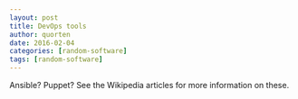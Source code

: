 ```yaml
---
layout: post
title: DevOps tools
author: quorten
date: 2016-02-04
categories: [random-software]
tags: [random-software]
---
```


Ansible?  Puppet?  See the Wikipedia articles for more information on
these.
